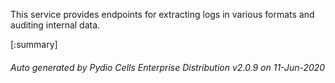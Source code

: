 






This service provides endpoints for extracting logs in various formats and auditing internal data.

[:summary]

###### Auto generated by Pydio Cells Enterprise Distribution v2.0.9 on 11-Jun-2020
